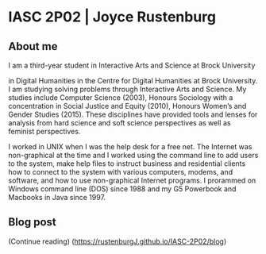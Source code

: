 #  IASC 2P02 | Joyce Rustenburg

## About me

I am a third-year student in Interactive Arts and Science at Brock University

in Digital Humanities in the Centre for Digital Humanities at Brock University. I am studying solving problems through Interactive Arts and Science. My studies include Computer Science (2003), Honours Sociology with a concentration in Social Justice and Equity (2010), Honours Women’s and Gender Studies (2015). These disciplines have provided tools and lenses for analysis from hard science and soft science perspectives as well as feminist perspectives.

I worked in UNIX when I was the help desk for a free net. The Internet was non-graphical at the time and I worked using the command line to add users to the system, make help files to instruct business and residential clients how to connect to the system with various computers, modems, and software, and how to use non-graphical Internet programs. I prorammed on Windows command line (DOS) since 1988 and my G5 Powerbook and Macbooks in Java since 1997. 

## Blog post 

(Continue reading) (https://rustenburgJ.github.io/IASC-2P02/blog) 


